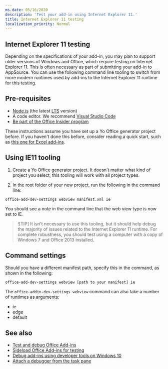 ```yaml
---
ms.date: 05/16/2020
description: 'Test your add-in using Internet Explorer 11.'
title: Internet Explorer 11 testing
localization_priority: Normal
---
```


## Internet Explorer 11 testing

Depending on the specifications of your add-in, you may plan to support older versions of Windows and Office, which require testing on Internet Explorer 11. This is often necessary as part of submitting your add-in to AppSource. You can use the following command line tooling to switch from more modern runtimes used by add-ins to the Internet Explorer 11 runtime for this testing.

## Pre-requisites

- [Node.js](https://nodejs.org/) (the latest [LTS](https://nodejs.org/about/releases) version)
- A code editor. We recommend [Visual Studio Code](https://code.visualstudio.com/)
- [Be part of the Office Insider program](https://insider.office.com)

These instructions assume you have set up a Yo Office generator project before. If you haven't done this before, consider reading a quick start, such as [this one for Excel add-ins](../quickstarts/excel-quickstart-jquery.md).

## Using IE11 tooling

1. Create a Yo Office generator project. It doesn't matter what kind of project you select, this tooling will work with all project types.

2. In the root folder of your new project, run the following in the command line:

```command&nbsp;line
office-add-dev-settings webview manifest.xml ie
```
You should see a note in the command line that the web view type is now set to IE.

> ![TIP]
> It isn't necessary to use this tooling, but it should help debug the majority of issues related to the Internet Explorer 11 runtime. For complete robustness, you should test using a computer with a copy of Windows 7 and Office 2013 installed.

## Command settings

Should you have a different manifest path, specify this in the command, as shown in the following:

`office-add-dev-settings webview [path to your manifest] ie`

The `office-addin-dev-settings webview` command can also take a number of runtimes as arguments:

- ie
- edge
- default

## See also
* [Test and debug Office Add-ins](test-debug-office-add-ins.md)
* [Sideload Office Add-ins for testing](create-a-network-shared-folder-catalog-for-task-pane-and-content-add-ins.md)
* [Debug add-ins using developer tools on Windows 10](debug-add-ins-using-f12-developer-tools-on-windows-10.md)
* [Attach a debugger from the task pane](attach-debugger-from-task-pane.md)